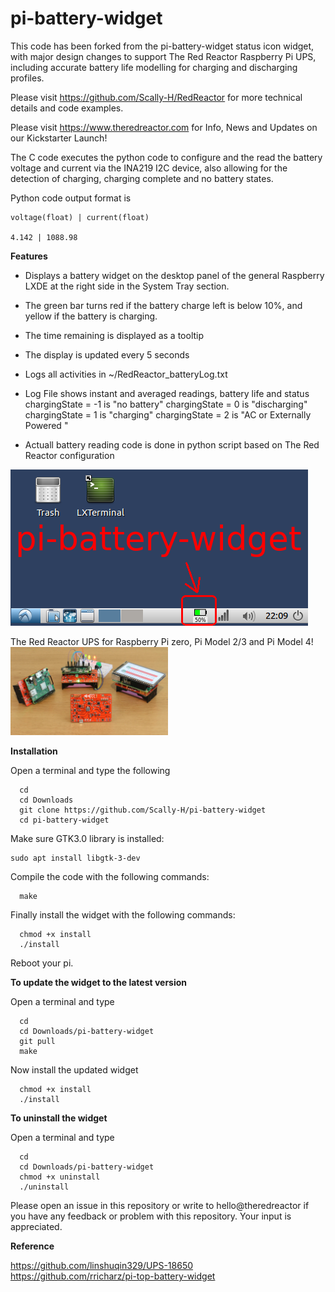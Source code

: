 # pi-battery-widget

This code has been forked from the pi-battery-widget status icon widget, with major design changes
to support The Red Reactor Raspberry Pi UPS, including accurate battery life modelling for charging
and discharging profiles.

Please visit https://github.com/Scally-H/RedReactor for more technical details and code examples.

Please visit https://www.theredreactor.com for Info, News and Updates on our Kickstarter Launch!

The C code executes the python code to configure and the read the battery voltage and current via
the INA219 I2C device, also allowing for the detection of charging, charging complete and no battery states.

Python code output format is 
```
voltage(float) | current(float) 

4.142 | 1088.98
```

**Features**
- Displays a battery widget on the desktop panel of the general Raspberry LXDE at the right side
in the System Tray section.
- The green bar turns red if the battery charge left is below 10%, and yellow if the
battery is charging.
- The time remaining is displayed as a tooltip
- The display is updated every 5 seconds
- Logs all activities in ~/RedReactor_batteryLog.txt
- Log File shows instant and averaged readings, battery life and status
   chargingState = -1 is "no battery"
   chargingState = 0 is "discharging"
   chargingState = 1 is "charging"
   chargingState = 2 is "AC or Externally Powered "  
 
- Actuall battery reading code is done in python script based on The Red Reactor configuration

![Alt text](icon.png?raw=true "panel with battery widget")

The Red Reactor UPS for Raspberry Pi zero, Pi Model 2/3 and Pi Model 4!
<img src="UPS-18650.png" width="50%"  alt="The Red Reactor Raspberry Pi 18650 UPS">


**Installation**

Open a terminal and type the following

```
  cd
  cd Downloads
  git clone https://github.com/Scally-H/pi-battery-widget
  cd pi-battery-widget
```

Make sure GTK3.0 library is installed:
```
sudo apt install libgtk-3-dev
```


Compile the code with the following commands:
```
  make
```

Finally install the widget with the following commands:
```
  chmod +x install
  ./install 
```

Reboot your pi.


**To update the widget to the latest version**

Open a terminal and type

```
  cd
  cd Downloads/pi-battery-widget
  git pull
  make
```
Now install the updated widget
```
  chmod +x install
  ./install
```


**To uninstall the widget**

Open a terminal and type

```
  cd
  cd Downloads/pi-battery-widget
  chmod +x uninstall
  ./uninstall
```

Please open an issue in this repository or write to hello@theredreactor if you have any feedback
or problem with this repository. Your input is appreciated.


**Reference**

https://github.com/linshuqin329/UPS-18650  
https://github.com/rricharz/pi-top-battery-widget  

